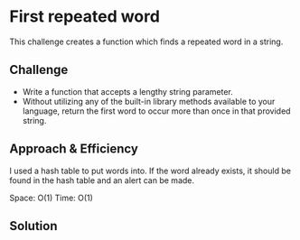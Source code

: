 # First repeated word
This challenge creates a function which finds a repeated word in a string.

## Challenge
- Write a function that accepts a lengthy string parameter.
- Without utilizing any of the built-in library methods available to your language, return the first word to occur more than once in that provided string.

## Approach & Efficiency
I used a hash table to put words into. If the word already exists, it should be found in the hash table and an alert can be made.

Space: O(1)
Time: O(1)

## Solution
<!-- Embedded whiteboard image -->